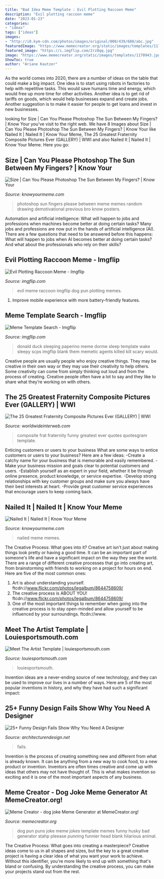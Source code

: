 ```yaml
---
title: "Bad Idea Meme Template : Evil Plotting Raccoon Meme"
description: "Evil plotting raccoon meme"
date: "2023-01-23"
categories:
- "ideas"
tags: ["ideas"]
images:
- "http://i0.kym-cdn.com/photos/images/original/000/439/680/abc.jpg"
featuredImage: "https://www.memecreator.org/static/images/templates/1170943.jpg"
featured_image: "https://i.imgflip.com/2rz0qq.jpg"
image: "https://www.memecreator.org/static/images/templates/1170943.jpg"
ShowToc: true
author: "Ariane Kautzer"
---
```



As the world comes into 2020, there are a number of ideas on the table that could make a big impact. One idea is to start using robots in factories to help with repetitive tasks. This would save humans time and energy, which would free up more time for other activities. Another idea is to get rid of tariffs on goods, which would help businesses expand and create jobs. Another suggestion is to make it easier for people to get loans and invest in new businesses.

	

		
looking for Size | Can You Please Photoshop The Sun Between My Fingers? | Know Your you've visit to the right web. We have 8 Images about Size | Can You Please Photoshop The Sun Between My Fingers? | Know Your like Nailed It | Nailed It | Know Your Meme, The 25 Greatest Fraternity Composite Pictures Ever (GALLERY) | WWI and also Nailed It | Nailed It | Know Your Meme. Here you go:
		
    
## Size | Can You Please Photoshop The Sun Between My Fingers? | Know Your

<img loading=lazy src="http://i0.kym-cdn.com/photos/images/original/000/439/680/abc.jpg" onerror="this.onerror=null;this.src='https://tse4.mm.bing.net/th?id=OIP.DNOSKszpwtwmS6Hk4GPCVgHaG1&amp;pid=15.1';" alt="Size | Can You Please Photoshop The Sun Between My Fingers? | Know Your">

_Source: knowyourmeme.com_

>photoshop sun fingers please between meme memes random drawing demotivational previous bro know posters. 

	

Automation and artificial intelligence: What will happen to jobs and professions when machines become better at doing certain tasks?
Many jobs and professions are now put in the hands of artificial intelligence (AI). There are a few questions that need to be answered before this happens: What will happen to jobs when AI becomes better at doing certain tasks? And what about the professionals who rely on their skills?

    
## Evil Plotting Raccoon Meme - Imgflip

<img loading=lazy src="https://i.imgflip.com/2rz0qq.jpg" onerror="this.onerror=null;this.src='https://tse1.mm.bing.net/th?id=OIP.DKljBaQRSvKar2He-ChsVQHaPc&amp;pid=15.1';" alt="Evil Plotting Raccoon Meme - Imgflip">

_Source: imgflip.com_

>evil meme raccoon imgflip dog pun plotting memes. 

	

1. Improve mobile experience with more battery-friendly features.

    
## Meme Template Search - Imgflip

<img loading=lazy src="https://i.imgflip.com/25n79e.jpg" onerror="this.onerror=null;this.src='https://tse1.mm.bing.net/th?id=OIP.ehUPf8_eWXYW7wkkHlATmAHaKL&amp;pid=15.1';" alt="Meme Template Search - Imgflip">

_Source: imgflip.com_

>donald duck sleeping paperino meme dorme sleep template wake sleepy scps imgflip blank them memetic agents killed kill scary would. 

	

Creative people are usually people who enjoy creative things. They may be creative in their own way or they may use their creativity to help others. Some creativity can come from simply thinking out loud and from the process of creating. Creative people often have a lot to say and they like to share what they’re working on with others.

    
## The 25 Greatest Fraternity Composite Pictures Ever (GALLERY) | WWI

<img loading=lazy src="https://worldwideinterweb.com/wp-content/uploads/2016/08/frat-pic.jpg" onerror="this.onerror=null;this.src='https://tse1.mm.bing.net/th?id=OIP.9NmlxuStkfxJUza_YjKb6gHaJ3&amp;pid=15.1';" alt="The 25 Greatest Fraternity Composite Pictures Ever (GALLERY) | WWI">

_Source: worldwideinterweb.com_

>composite frat fraternity funny greatest ever quotes quotesgram template. 

	

Enticing customers or users to your business
What are some ways to entice customers or users to your business? Here are a few ideas: 
-Create a catchy name for your business that is memorable and easily remembered.
-Make your business mission and goals clear to potential customers and users. 
-Establish yourself as an expert in your field, whether it be through online presence, product knowledge, or service expertise. 
-Develop strong relationships with key customer groups and make sure you always have their best interests at heart. 
-Provide great customer service experiences that encourage users to keep coming back.

    
## Nailed It | Nailed It | Know Your Meme

<img loading=lazy src="http://i0.kym-cdn.com/photos/images/facebook/000/758/763/5b5.jpg" onerror="this.onerror=null;this.src='https://tse1.mm.bing.net/th?id=OIP.VM2L6s28ewVGd5QNhwiEGAHaKj&amp;pid=15.1';" alt="Nailed It | Nailed It | Know Your Meme">

_Source: knowyourmeme.com_

>nailed meme memes. 

	

The Creative Process: What goes into it?
Creative art isn't just about making things look pretty or having a good time. It can be an important part of someone's life and have a significant impact on the way they see the world. There are a range of different creative processes that go into creating art, from brainstorming with friends to working on a project for hours on end. Here are five of the most common ones: 
1) Art is about understanding yourself. ftcdn://www.flickr.com/photos/legalbum/8644758609/
2) The creative process is ABOUT YOU! ftcdn://www.flickr.com/photos/legalbum/8644758609/
3) One of the most important things to remember when going into the creative process is to stay open-minded and allow yourself to be influenced by your surroundings. ftcdn://www.

    
## Meet The Artist Template | Louiesportsmouth.com

<img loading=lazy src="http://louiesportsmouth.com/wp-content/uploads/2020/05/meet-the-artist-template-a6399aa2381170e6002b51fbb639c84c.jpg" onerror="this.onerror=null;this.src='https://tse3.mm.bing.net/th?id=OIP.pjmaojgRcOYAK1H7tjnITAHaNK&amp;pid=15.1';" alt="Meet The Artist Template | louiesportsmouth.com">

_Source: louiesportsmouth.com_

>louiesportsmouth. 

	

Invention ideas are a never-ending source of new technology, and they can be used to improve our lives in a number of ways. Here are 5 of the most popular inventions in history, and why they have had such a significant impact:

    
## 25+ Funny Design Fails Show Why You Need A Designer

<img loading=lazy src="https://cdn.architecturendesign.net/wp-content/uploads/2015/11/AD-Poor-Design-Decisions-10.jpg" onerror="this.onerror=null;this.src='https://tse1.mm.bing.net/th?id=OIP.BKp5Xh8QdvzmFJ61QoKpdwHaJ4&amp;pid=15.1';" alt="25+ Funny Design Fails Show Why You Need A Designer">

_Source: architecturendesign.net_

>fails. 

	

Invention is the process of creating something new and different from what is already known. It can be anything from a new way to cook food, to a new product or invention. Inventors are often times creative and come up with ideas that others may not have thought of. This is what makes invention so exciting and it is one of the most important aspects of any business.

    
## Meme Creator - Dog Joke Meme Generator At MemeCreator.org!

<img loading=lazy src="https://www.memecreator.org/static/images/templates/1170943.jpg" onerror="this.onerror=null;this.src='https://tse4.mm.bing.net/th?id=OIP.57GmRc0pfFjECOYMsCbWYgAAAA&amp;pid=15.1';" alt="Meme Creator - dog joke Meme Generator at MemeCreator.org!">

_Source: memecreator.org_

>dog pun puns joke meme jokes template memes funny husky bad generator stahp pleease punning funnier head blank hilarious animal. 

	

The Creative Process: What goes into creating a masterpiece?
Creative ideas come to us in all shapes and sizes, but the key to a great creative project is having a clear idea of what you want your work to achieve. Without this identifier, you're more likely to end up with something that's bland or confusing. By understanding the creative process, you can make your projects stand out from the rest.

